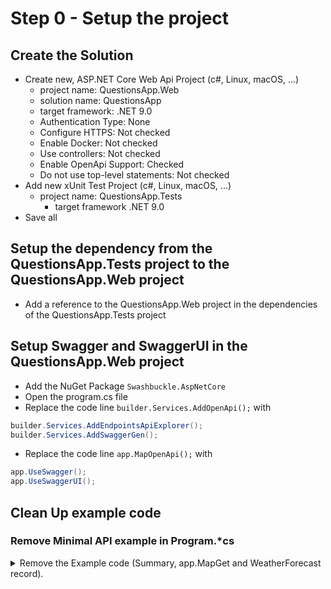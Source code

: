 # Step 0 - Setup the project

## Create the Solution

* Create new, ASP.NET Core Web Api Project (c#, Linux, macOS, ...)
  * project name: QuestionsApp.Web
  * solution name: QuestionsApp
  * target framework: .NET 9.0
  * Authentication Type: None
  * Configure HTTPS: Not checked
  * Enable Docker: Not checked
  * Use controllers: Not checked
  * Enable OpenApi Support: Checked
  * Do not use top-level statements: Not checked
* Add new xUnit Test Project (c#, Linux, macOS, ...)
  * project name: QuestionsApp.Tests
    * target framework .NET 9.0
* Save all

## Setup the dependency from the QuestionsApp.Tests project to the QuestionsApp.Web project

* Add a reference to the QuestionsApp.Web project in the dependencies of the QuestionsApp.Tests project

## Setup Swagger and SwaggerUI in the QuestionsApp.Web project

* Add the NuGet Package `Swashbuckle.AspNetCore`
* Open the program.cs file
* Replace the code line `builder.Services.AddOpenApi();` with
~~~c#
builder.Services.AddEndpointsApiExplorer();
builder.Services.AddSwaggerGen();
~~~
* Replace the code line `app.MapOpenApi();` with
~~~c#
app.UseSwagger();
app.UseSwaggerUI();
~~~

## Clean Up example code

### Remove Minimal API example in Program.*cs

<details><summary>Remove the Example code (Summary, app.MapGet and WeatherForecast record).</summary>
 
~~~c#
// remove summaries
var summaries = new[]
{
    "Freezing", "Bracing", "Chilly", "Cool", "Mild", "Warm", "Balmy", "Hot", "Sweltering", "Scorching"
};

// remove MapGet
app.MapGet("/weatherforecast", () =>
{
    var forecast = Enumerable.Range(1, 5).Select(index =>
        new WeatherForecast
        (
            DateOnly.FromDateTime(DateTime.Now.AddDays(index)),
            Random.Shared.Next(-20, 55),
            summaries[Random.Shared.Next(summaries.Length)]
        ))
        .ToArray();
    return forecast;
});

// remove WeatherForecast
internal record WeatherForecast(DateOnly Date, int TemperatureC, string? Summary)
{
    public int TemperatureF => 32 + (int)(TemperatureC / 0.5556);
}
~~~
</details>
